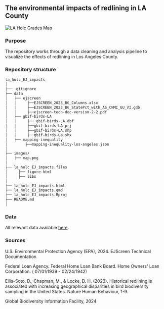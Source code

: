 ## The environmental impacts of redlining in LA County

![LA Holc Grades Map]('images/map.png')

### Purpose

The repository works through a data cleaning and analysis pipeline to visualize the effects of redlining in Los Angeles County.

### Repository structure

```bash
la_holc_EJ_impacts
│
├── .gitignore 
├── data                        
│   ├── ejscreen
│   │     ├──EJSCREEN_2023_BG_Columns.xlsx
│   │     ├──EJSCREEN_2023_BG_StatePct_with_AS_CNMI_GU_VI.gdb
│   │     ├──ejscreen-tech-doc-version-2-2.pdf
│   ├── gbif-birds-LA
│   │     ├── gbif-birds-LA.dbf
│   │     ├──gbif-birds-LA-prj
│   │     ├──gbif-birds-LA.shp
│   │     ├──gbif-birds-La.shx
│   ├── mapping-inequality
│        ├──mapping-inequality-los-angeles.json
│ 
├── images/                       
│   ├── map.png
│
├── la_holc_EJ_impacts.files
│     ├── figure-html
│     ├── libs
│
├── la_holc_EJ_impacts.html
├── la_holc_EJ_impacts.qmd
├── la_holc_EJ_impacts.Rproj
├── README.md  
│
```

### Data

All relevant data available [here](https://drive.google.com/file/d/14CauXFZkVh_6z2Euq0m1Sq1kHQ31fiMk/view?usp=drive_link).

### Sources

U.S. Environmental Protection Agency (EPA), 2024. EJScreen Technical Documentation.

Federal Loan Agency. Federal Home Loan Bank Board. Home Owners' Loan Corporation. ( 07/01/1939 - 02/24/1942)

Ellis-Soto, D., Chapman, M., & Locke, D. H. (2023). Historical redlining is associated with increasing geographical disparities in bird biodiversity sampling in the United States. Nature Human Behaviour, 1-9.

Global Biodiversity Information Facility, 2024

